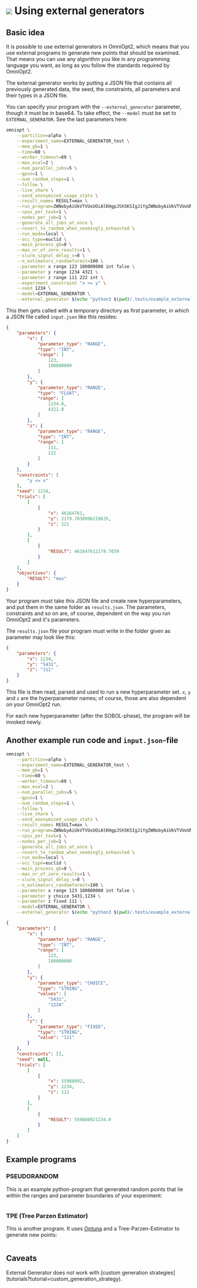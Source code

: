 # <img class='emoji_nav' src='emojis/recyling.svg' /> Using external generators

<!-- How to use your own programs to generate new points and include them easily in OmniOpt2 -->

<!-- Category: Models -->

<div id="toc"></div>

## Basic idea

It is possible to use external generators in OmniOpt2, which means that you use external programs to generate new points that should be examined. That means you can use any algorithm you like in any programming language you
want, as long as you follow the standards required by OmniOpt2.

The external generator works by putting a JSON file that contains all previously generated data, the seed, the constraints, all parameters and their types in a JSON file.

You can specify your program with the `--external_generator` parameter, though it must be in base64. To take effect, the `--model` must be set to `EXTERNAL_GENERATOR`. See the last parameters here:

```bash
omniopt \
    --partition=alpha \
    --experiment_name=EXTERNAL_GENERATOR_test \
    --mem_gb=1 \
    --time=60 \
    --worker_timeout=60 \
    --max_eval=2 \
    --num_parallel_jobs=5 \
    --gpus=1 \
    --num_random_steps=1 \
    --follow \
    --live_share \
    --send_anonymized_usage_stats \
    --result_names RESULT=max \
    --run_program=ZWNobyAiUkVTVUxUOiAlKHgpJSh5KSIgJiYgZWNobyAiUkVTVUxUMjogJXoi \
    --cpus_per_task=1 \
    --nodes_per_job=1 \
    --generate_all_jobs_at_once \
    --revert_to_random_when_seemingly_exhausted \
    --run_mode=local \
    --occ_type=euclid \
    --main_process_gb=8 \
    --max_nr_of_zero_results=1 \
    --slurm_signal_delay_s=0 \
    --n_estimators_randomforest=100 \
    --parameter x range 123 100000000 int false \
    --parameter y range 1234 4321 \
    --parameter z range 111 222 int \
    --experiment_constraint "x >= y" \
    --seed 1234 \
    --model=EXTERNAL_GENERATOR \
    --external_generator $(echo "python3 $(pwd)/.tests/example_external.py" | base64 -w0)
```

This then gets called with a temporary directory as first parameter, in which a JSON file called `input.json` like this resides:

```json
{
    "parameters": {
        "x": {
            "parameter_type": "RANGE",
            "type": "INT",
            "range": [
                123,
                100000000
            ]
        },
        "y": {
            "parameter_type": "RANGE",
            "type": "FLOAT",
            "range": [
                1234.0,
                4321.0
            ]
        },
        "z": {
            "parameter_type": "RANGE",
            "type": "INT",
            "range": [
                111,
                222
            ]
        }
    },
    "constraints": [
        "y <= x"
    ],
    "seed": 1234,
    "trials": [
        [
            {
                "x": 46164761,
                "y": 2179.7038996219635,
                "z": 221
            }
        ],
        [
            {
                "RESULT": 461647612179.7039
            }
        ]
    ],
    "objectives": {
        "RESULT": "max"
    }
}
```

Your program must take this JSON file and create new hyperparameters, and put them in the same folder as `results.json`. The parameters, constraints and so on are, of course, dependent on the way you run OmniOpt2 and
it's parameters.

The `results.json` file your program must write in the folder given as parameter may look like this:

```json
{
    "parameters": {
        "x": 1234,
        "y": "5431",
        "z": "111"
    }
}
```

This file is then read, parsed and used to run a new hyperparameter set. `x`, `y` and `z` are the hyperparameter names; of course, those are also dependent on your OmniOpt2 run.

For each new hyperparameter (after the SOBOL-phase), the program will be invoked newly.

## Another example run code and `input.json`-file

```bash
omniopt \
	--partition=alpha \
	--experiment_name=EXTERNAL_GENERATOR_test \
	--mem_gb=1 \
	--time=60 \
	--worker_timeout=60 \
	--max_eval=2 \
	--num_parallel_jobs=5 \
	--gpus=1 \
	--num_random_steps=1 \
	--follow \
	--live_share \
	--send_anonymized_usage_stats \
	--result_names RESULT=max \
	--run_program=ZWNobyAiUkVTVUxUOiAlKHgpJSh5KSIgJiYgZWNobyAiUkVTVUxUMjogJXoi \
	--cpus_per_task=1 \
	--nodes_per_job=1 \
	--generate_all_jobs_at_once \
	--revert_to_random_when_seemingly_exhausted \
	--run_mode=local \
	--occ_type=euclid \
	--main_process_gb=8 \
	--max_nr_of_zero_results=1 \
	--slurm_signal_delay_s=0 \
	--n_estimators_randomforest=100 \
	--parameter x range 123 100000000 int false \
	--parameter y choice 5431,1234 \
	--parameter z fixed 111 \
	--model=EXTERNAL_GENERATOR \
    --external_generator $(echo "python3 $(pwd)/.tests/example_external.py" | base64 -w0)
```

```json
{
    "parameters": {
        "x": {
            "parameter_type": "RANGE",
            "type": "INT",
            "range": [
                123,
                100000000
            ]
        },
        "y": {
            "parameter_type": "CHOICE",
            "type": "STRING",
            "values": [
                "5431",
                "1234"
            ]
        },
        "z": {
            "parameter_type": "FIXED",
            "type": "STRING",
            "value": "111"
        }
    },
    "constraints": [],
    "seed": null,
    "trials": [
        [
            {
                "x": 55988092,
                "y": 1234,
                "z": 111
            }
        ],
        [
            {
                "RESULT": 559880921234.0
            }
        ]
    ]
}
```

## Example programs

### PSEUDORANDOM

This is an example python-program that generated random points that lie within the ranges and parameter boundaries of your experiment:

```python[../.random_generator.py]
```

### TPE (Tree Parzen Estimator)

This is another program. It uses [Optuna](https://optuna.org/) and a Tree-Parzen-Estimator to generate new points:

```python[../.tpe.py]
```

## Caveats

<div class="caveat warning">
External Generator does not work with [custom generation strategies](tutorials?tutorial=custom_generation_strategy).
</div>

